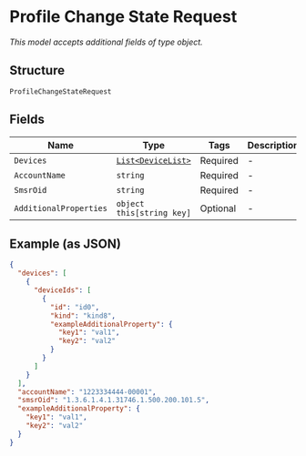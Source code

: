 
# Profile Change State Request

*This model accepts additional fields of type object.*

## Structure

`ProfileChangeStateRequest`

## Fields

| Name | Type | Tags | Description |
|  --- | --- | --- | --- |
| `Devices` | [`List<DeviceList>`](../../doc/models/device-list.md) | Required | - |
| `AccountName` | `string` | Required | - |
| `SmsrOid` | `string` | Required | - |
| `AdditionalProperties` | `object this[string key]` | Optional | - |

## Example (as JSON)

```json
{
  "devices": [
    {
      "deviceIds": [
        {
          "id": "id0",
          "kind": "kind8",
          "exampleAdditionalProperty": {
            "key1": "val1",
            "key2": "val2"
          }
        }
      ]
    }
  ],
  "accountName": "1223334444-00001",
  "smsrOid": "1.3.6.1.4.1.31746.1.500.200.101.5",
  "exampleAdditionalProperty": {
    "key1": "val1",
    "key2": "val2"
  }
}
```


